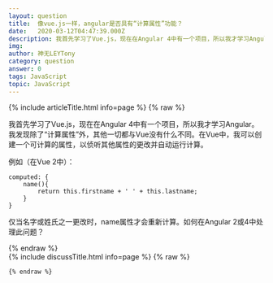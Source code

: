 ```yaml
---
layout: question
title:  像vue.js一样，angular是否具有“计算属性”功能？
date:   2020-03-12T04:47:39.000Z
description: 我首先学习了Vue.js，现在在Angular 4中有一个项目，所以我才学习Angular。我发现除了“计算属性”外，其他一切都与Vue没有什么不同。在V...
img: 
author: 神无LEYTony
category: question
answer: 0
tags: JavaScript
topic: JavaScript
---
```

<div class="article-root">
  <div class="article">
    {% include articleTitle.html info=page %}
    {% raw %}
    <div class="article-content"><p><font style="vertical-align: inherit;"><font style="vertical-align: inherit;">我首先学习了Vue.js，现在在Angular 4中有一个项目，所以我才学习Angular。</font><font style="vertical-align: inherit;">我发现除了“计算属性”外，其他一切都与Vue没有什么不同。</font><font style="vertical-align: inherit;">在Vue中，我可以创建一个可计算的属性，以侦听其他属性的更改并自动运行计算。</font></font></p>

<p><font style="vertical-align: inherit;"><font style="vertical-align: inherit;">例如（在Vue 2中）： </font></font></p>

<pre><code>computed: {<font></font>
    name(){<font></font>
        return this.firstname + ' ' + this.lastname;<font></font>
    }<font></font>
}<font></font>
</code></pre>

<p><font style="vertical-align: inherit;"><font style="vertical-align: inherit;">仅当名字或姓氏之一更改时，name属性才会重新计算。</font><font style="vertical-align: inherit;">如何在Angular 2或4中处理此问题？</font></font></p></div>
    {% endraw %}
  </div>

  <div class="discuss-wrapper">
    {% include discussTitle.html info=page %}
    {% raw %}
    
    {% endraw %}
  </div>
<div>
